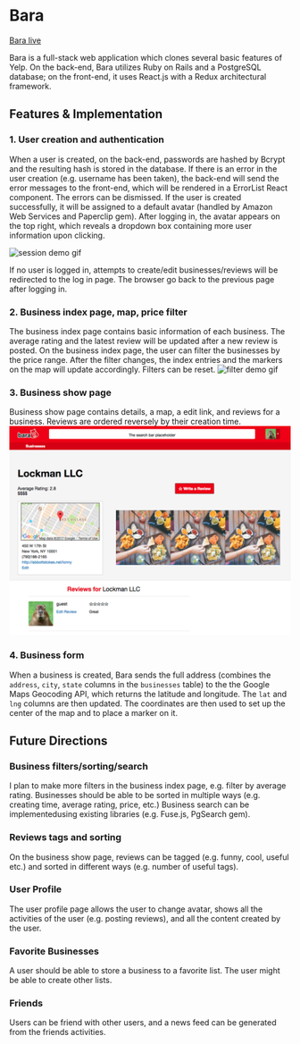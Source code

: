 # Bara

[Bara live][heroku]

[heroku]: http://bara1.herokuapp.com/

Bara is a full-stack web application which clones several basic features of Yelp. On the back-end, Bara utilizes Ruby on Rails and a PostgreSQL database; on the front-end, it uses React.js with a Redux architectural framework.  

## Features & Implementation

### 1. User creation and authentication
When a user is created, on the back-end,  passwords are hashed by Bcrypt and the resulting hash is stored in the database.
If there is an error in the user creation (e.g. username has been taken), the back-end will send the error messages to the front-end, which will be rendered in a ErrorList React component. The errors can be dismissed.
If the user is created successfully, it will be assigned to a default avatar (handled by Amazon Web Services and Paperclip gem).
After logging in, the avatar appears on the top right, which reveals a dropdown box containing more user information upon clicking.

![session demo gif](docs/demo-gif/session-demo.gif)

If no user is logged in, attempts to create/edit businesses/reviews will be redirected to the log in page. The browser go back to the previous page after logging in.

### 2. Business index page, map, price filter
The business index page contains basic information of each business. The average rating and the latest review will be updated after a new review is posted.
On the business index page, the user can filter the businesses by the price range. After the filter changes, the index entries and the markers on the map will update accordingly. Filters can be reset.
![filter demo gif](docs/demo-gif/filter-demo.gif)

### 3. Business show page
Business show page contains details, a map, a edit link, and reviews for a business. Reviews are ordered reversely by their creation time.
![busienss show page](docs/business-show.png)

### 4. Business form
When a business is created, Bara sends the full address (combines the `address`, `city`, `state` columns in the `businesses` table) to the the Google Maps Geocoding API, which returns the latitude and longitude. The `lat` and `lng` columns are then updated. The coordinates are then used to set up the center of the map and to place a marker on it.

## Future Directions

### Business filters/sorting/search
I plan to make more filters in the business index page, e.g. filter by average rating.
Businesses should be able to be sorted in multiple ways (e.g. creating time, average rating, price, etc.)
Business search can be implementedusing existing libraries (e.g. Fuse.js, PgSearch gem).  

### Reviews tags and sorting
On the business show page, reviews can be tagged (e.g. funny, cool, useful etc.) and sorted in different ways (e.g. number of useful tags).

### User Profile
The user profile page allows the user to change avatar, shows all the activities of the user (e.g. posting reviews), and all the content created by the user.

### Favorite Businesses
A user should be able to store a business to a favorite list. The user might be able to create other lists.

### Friends
Users can be friend with other users, and a news feed can be generated from the friends activities.
